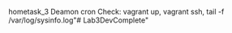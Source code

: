 hometask_3
Deamon cron
Check: vagrant up, vagrant ssh, tail -f /var/log/sysinfo.log"# Lab3DevComplete" 
